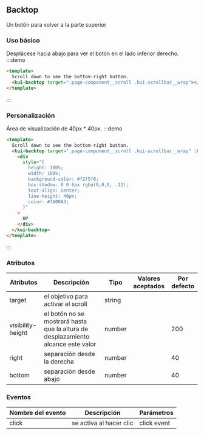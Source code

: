 ## Backtop

Un botón para volver a la parte superior

### Uso básico

Desplácese hacia abajo para ver el botón en el lado inferior derecho.
:::demo

```html
<template>
  Scroll down to see the bottom-right button.
  <kui-backtop target=".page-component__scroll .kui-scrollbar__wrap"></kui-backtop>
</template>
```

:::

### Personalización

Área de visualización de 40px \* 40px.
:::demo

```html
<template>
  Scroll down to see the bottom-right button.
  <kui-backtop target=".page-component__scroll .kui-scrollbar__wrap" :bottom="100">
    <div
      style="{
        height: 100%;
        width: 100%;
        background-color: #f2f5f6;
        box-shadow: 0 0 6px rgba(0,0,0, .12);
        text-align: center;
        line-height: 40px;
        color: #7A00A3;
      }"
    >
      UP
    </div>
  </kui-backtop>
</template>
```

:::

### Atributos

| Atributos | Descripción                                    | Tipo         | Valores aceptados | Por defecto |
| ----------------- | ------------------------------------------------------------------- | --------------- | --------------- | ------- |
| target            | el objetivo para activar el scroll      | string          |                 |         |
| visibility-height | el botón no se mostrará hasta que la altura de desplazamiento alcance este valor | number |                 | 200     |
| right             | separación desde la derecha              | number |                 | 40      |
| bottom            | separación desde abajo                                       | number |                 | 40      |

### Eventos

| Nombre del evento | Descripción             | Parámetros  |
| ----------------- | ----------------------- | ----------- |
| click             | se activa al hacer clic | click event |
